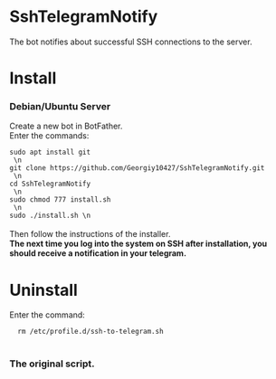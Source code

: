 # SshTelegramNotify
The bot notifies about successful SSH connections to the server.

<h1><b>Install</b></h1>
<h3> Debian/Ubuntu Server <br> </h3>
<a> Create a new bot in BotFather.</a><br>
<a> Enter the commands: </a><br>
<code>
sudo apt install git<br> \n
git clone https://github.com/Georgiy10427/SshTelegramNotify.git <br> \n
cd SshTelegramNotify <br> \n
sudo chmod 777 install.sh<br> \n
sudo ./install.sh \n
</code><br>
<a>Then follow the instructions of the installer.</a><br>
<b>The next time you log into the system on SSH after installation, you should receive a notification in your telegram.</b><br>
<h1> Uninstall </h1>
<a> Enter the command: </a> <br>
<code>
  rm /etc/profile.d/ssh-to-telegram.sh
</code><br>
<h3> <a link="https://gist.github.com/matriphe/9a51169508f266d97313"> The original script. </a>  </h3>
